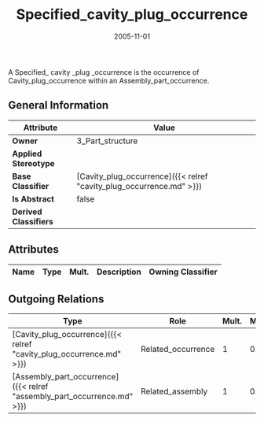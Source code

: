 ﻿---
title: Specified_cavity_plug_occurrence
toc: false
type: specs
date: "2005-11-01"
draft: false
specification: KBL
version: 2.3.sr1
documentType: "Recommendation"
elementType: Class
classes:
  - Specified_cavity_plug_occurrence
menu_name: kbl-2.3.sr1
---
<p>A Specified_ cavity _plug _occurrence is the occurrence of Cavity_plug_occurrence within an Assembly_part_occurrence.</p>

## General Information

| Attribute               | Value |
|-------------------------|-------|
| **Owner**               | 3_Part_structure |
| **Applied Stereotype**  |   |
| **Base Classifier**     | [Cavity_plug_occurrence]({{< relref "cavity_plug_occurrence.md" >}})<br/>  |
| **Is Abstract**         | false |
| **Derived Classifiers** |   |

## Attributes
|  Name  |  Type  |  Mult.  |  Description  |  Owning Classifier  |
|--------|--------|---------|---------------|--------------|

## Outgoing Relations
|    Type  |   Role   |   Mult.   |   Mult.   |   Description   |
|----------|----------|-----------|-----------|-----------------|
| [Cavity_plug_occurrence]({{< relref "cavity_plug_occurrence.md" >}}) | Related_occurrence | 1 | 0..* |  |
| [Assembly_part_occurrence]({{< relref "assembly_part_occurrence.md" >}}) | Related_assembly | 1 | 0..* |  |
